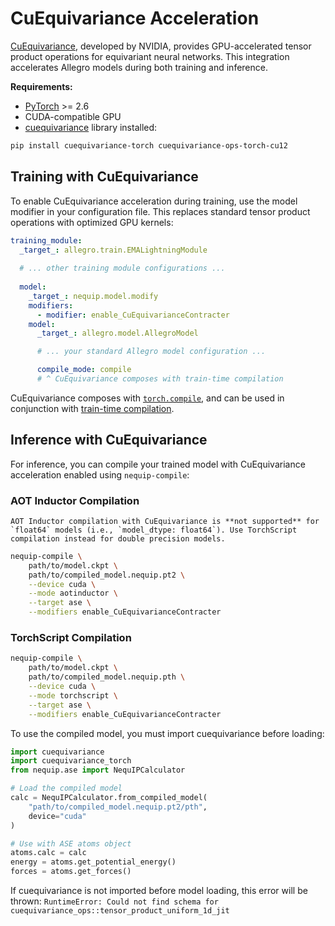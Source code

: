 # CuEquivariance Acceleration

[CuEquivariance](https://github.com/NVIDIA/cuEquivariance), developed by NVIDIA, provides GPU-accelerated tensor product operations for equivariant neural networks.
This integration accelerates Allegro models during both training and inference.

**Requirements:**

- [PyTorch](https://pytorch.org/) >= 2.6
- CUDA-compatible GPU
- [cuequivariance](https://github.com/NVIDIA/cuEquivariance) library installed: 

```bash
pip install cuequivariance-torch cuequivariance-ops-torch-cu12
```

## Training with CuEquivariance

To enable CuEquivariance acceleration during training, use the model modifier in your configuration file. This replaces standard tensor product operations with optimized GPU kernels:

```yaml
training_module:
  _target_: allegro.train.EMALightningModule
  
  # ... other training module configurations ...
  
  model:
    _target_: nequip.model.modify
    modifiers:
      - modifier: enable_CuEquivarianceContracter
    model:
      _target_: allegro.model.AllegroModel

      # ... your standard Allegro model configuration ...

      compile_mode: compile
      # ^ CuEquivariance composes with train-time compilation
```

CuEquivariance composes with [`torch.compile`](https://pytorch.org/docs/stable/generated/torch.compile.html), and can be used in conjunction with [train-time compilation](https://nequip.readthedocs.io/en/latest/guide/accelerations/pt2_compilation.html).

## Inference with CuEquivariance

For inference, you can compile your trained model with CuEquivariance acceleration enabled using `nequip-compile`:

### AOT Inductor Compilation

```{warning}
AOT Inductor compilation with CuEquivariance is **not supported** for `float64` models (i.e., `model_dtype: float64`). Use TorchScript compilation instead for double precision models.
```

```bash
nequip-compile \
    path/to/model.ckpt \
    path/to/compiled_model.nequip.pt2 \
    --device cuda \
    --mode aotinductor \
    --target ase \
    --modifiers enable_CuEquivarianceContracter
```

### TorchScript Compilation

```bash
nequip-compile \
    path/to/model.ckpt \
    path/to/compiled_model.nequip.pth \
    --device cuda \
    --mode torchscript \
    --target ase \
    --modifiers enable_CuEquivarianceContracter
```

To use the compiled model, you must import cuequivariance before loading:

```python
import cuequivariance
import cuequivariance_torch
from nequip.ase import NequIPCalculator

# Load the compiled model
calc = NequIPCalculator.from_compiled_model(
    "path/to/compiled_model.nequip.pt2/pth",
    device="cuda"
)

# Use with ASE atoms object
atoms.calc = calc
energy = atoms.get_potential_energy()
forces = atoms.get_forces()
```

If cuequivariance is not imported before model loading, this error will be thrown: `RuntimeError: Could not find schema for cuequivariance_ops::tensor_product_uniform_1d_jit`
